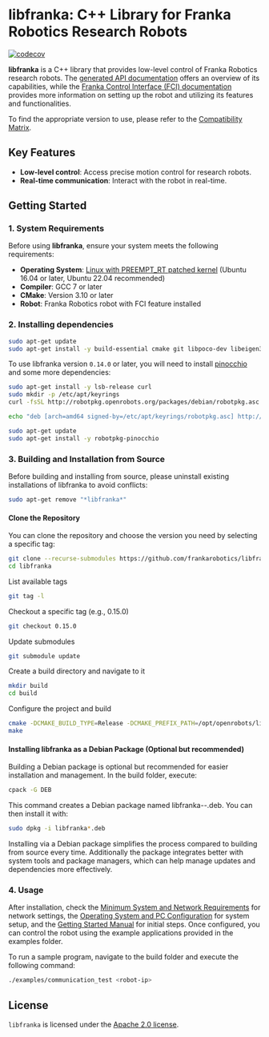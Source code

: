 # libfranka: C++ Library for Franka Robotics Research Robots

[![codecov][codecov-status]][codecov]

**libfranka** is a C++ library that provides low-level control of Franka Robotics research robots. The [generated API documentation][api-docs] offers an overview of its capabilities, while the [Franka Control Interface (FCI) documentation][fci-docs] provides more information on setting up the robot and utilizing its features and functionalities.

To find the appropriate version to use, please refer to the [Compatibility Matrix][compatibility-matrix].

## Key Features

- **Low-level control**: Access precise motion control for research robots.
- **Real-time communication**: Interact with the robot in real-time.

## Getting Started

### 1. System Requirements

Before using **libfranka**, ensure your system meets the following requirements:

- **Operating System**: [Linux with PREEMPT_RT patched kernel][real-time-kernel]  (Ubuntu 16.04 or later, Ubuntu 22.04 recommended)
- **Compiler**: GCC 7 or later
- **CMake**: Version 3.10 or later
- **Robot**: Franka Robotics robot with FCI feature installed

### 2. Installing dependencies

```bash
sudo apt-get update
sudo apt-get install -y build-essential cmake git libpoco-dev libeigen3-dev libfmt-dev
```

To use libfranka version `0.14.0` or later, you will need to install [pinocchio][stack-of-tasks] and some more dependencies:

```bash
sudo apt-get install -y lsb-release curl
sudo mkdir -p /etc/apt/keyrings
curl -fsSL http://robotpkg.openrobots.org/packages/debian/robotpkg.asc | sudo tee /etc/apt/keyrings/robotpkg.asc
```

```bash
echo "deb [arch=amd64 signed-by=/etc/apt/keyrings/robotpkg.asc] http://robotpkg.openrobots.org/packages/debian/pub $(lsb_release -cs) robotpkg" | sudo tee /etc/apt/sources.list.d/robotpkg.list
```

```bash
sudo apt-get update
sudo apt-get install -y robotpkg-pinocchio
```

### 3. Building and Installation from Source

Before building and installing from source, please uninstall existing installations of libfranka to avoid conflicts:

```bash
sudo apt-get remove "*libfranka*"
```

#### Clone the Repository

You can clone the repository and choose the version you need by selecting a specific tag:

```bash
git clone --recurse-submodules https://github.com/frankarobotics/libfranka.git
cd libfranka
```

List available tags

```bash
git tag -l
```

Checkout a specific tag (e.g., 0.15.0)

```bash
git checkout 0.15.0
```

Update submodules

```bash
git submodule update
```

Create a build directory and navigate to it

```bash
mkdir build
cd build
```

Configure the project and build

```bash
cmake -DCMAKE_BUILD_TYPE=Release -DCMAKE_PREFIX_PATH=/opt/openrobots/lib/cmake -DBUILD_TESTS=OFF ..
make
```

#### Installing libfranka as a Debian Package (Optional but recommended)

Building a Debian package is optional but recommended for easier installation and management. In the build folder, execute:

```bash
cpack -G DEB
```

This command creates a Debian package named libfranka-<version>-<architecture>.deb. You can then install it with:

```bash
sudo dpkg -i libfranka*.deb
```

Installing via a Debian package simplifies the process compared to building from source every time. Additionally the package integrates better with system tools and package managers, which can help manage updates and dependencies more effectively.

### 4. Usage

After installation, check the [Minimum System and Network Requirements][requirements] for network settings, the [Operating System and PC Configuration][real-time-kernel] for system setup, and the [Getting Started Manual][getting-started] for initial steps. Once configured, you can control the robot using the example applications provided in the examples folder.

To run a sample program, navigate to the build folder and execute the following command:

```bash
./examples/communication_test <robot-ip>
```

## License

`libfranka` is licensed under the [Apache 2.0 license][apache-2.0].

[stack-of-tasks]: https://stack-of-tasks.github.io/pinocchio/download.html
[real-time-kernel]: https://frankarobotics.github.io/docs/installation_linux.html#setting-up-the-real-time-kernel
[requirements]: https://frankarobotics.github.io/docs/requirements.html
[getting-started]: https://frankarobotics.github.io/docs/getting_started.html#
[compatibility-matrix]: https://frankarobotics.github.io/docs/compatibility.html
[apache-2.0]: https://www.apache.org/licenses/LICENSE-2.0.html
[api-docs]: https://frankarobotics.github.io/libfranka/0.15.0
[fci-docs]: https://frankarobotics.github.io/docs
[codecov-status]: https://codecov.io/gh/frankarobotics/libfranka/branch/master/graph/badge.svg
[codecov]: https://codecov.io/gh/frankarobotics/libfranka
